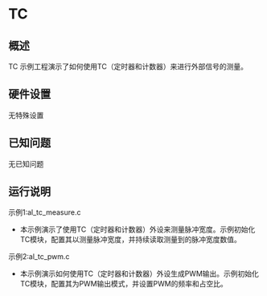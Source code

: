 # TC

## 概述

TC 示例工程演示了如何使用TC（定时器和计数器）来进行外部信号的测量。

## 硬件设置

无特殊设置

## 已知问题

无已知问题

## 运行说明

示例1:al_tc_measure.c
- 本示例演示了使用TC（定时器和计数器）外设来测量脉冲宽度。示例初始化TC模块，配置其以测量脉冲宽度，并持续读取测量到的脉冲宽度数值。

示例2:al_tc_pwm.c
- 本示例演示如何使用TC（定时器和计数器）外设生成PWM输出。示例初始化TC模块，配置其为PWM输出模式，并设置PWM的频率和占空比。
